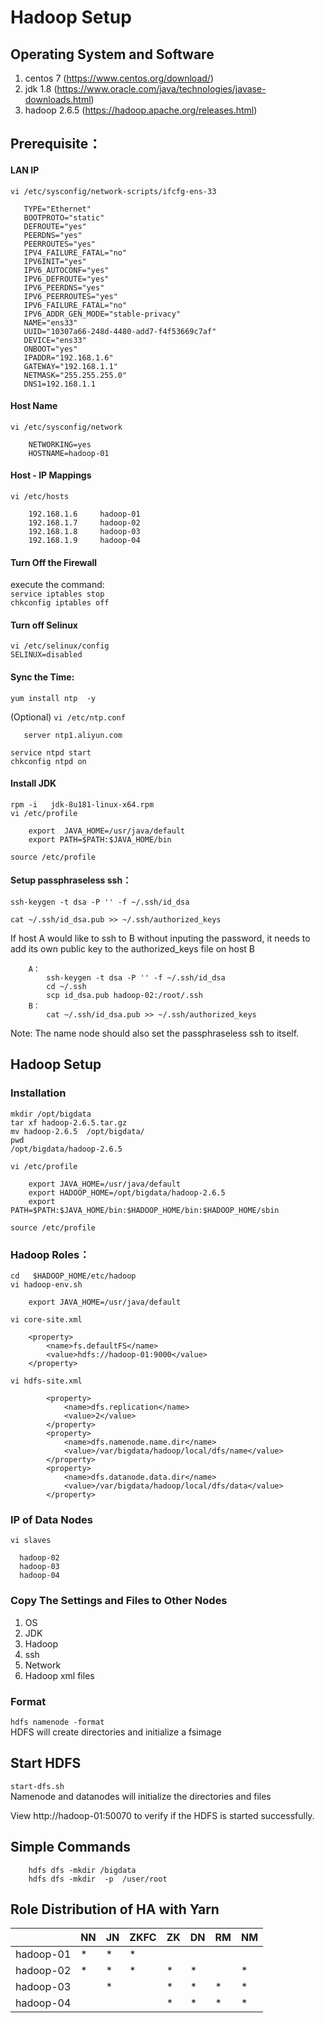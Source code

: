 # Hadoop Setup

## Operating System and Software

1. centos 7 (https://www.centos.org/download/)
2. jdk 1.8 (https://www.oracle.com/java/technologies/javase-downloads.html)  
3. hadoop 2.6.5 (https://hadoop.apache.org/releases.html)  

## Prerequisite：
	
#### LAN IP
		
`vi /etc/sysconfig/network-scripts/ifcfg-ens-33`  

```
   TYPE="Ethernet"
   BOOTPROTO="static"
   DEFROUTE="yes"
   PEERDNS="yes"
   PEERROUTES="yes"
   IPV4_FAILURE_FATAL="no"
   IPV6INIT="yes"
   IPV6_AUTOCONF="yes"
   IPV6_DEFROUTE="yes"
   IPV6_PEERDNS="yes"
   IPV6_PEERROUTES="yes"
   IPV6_FAILURE_FATAL="no"
   IPV6_ADDR_GEN_MODE="stable-privacy"
   NAME="ens33"
   UUID="10307a66-248d-4480-add7-f4f53669c7af"
   DEVICE="ens33"
   ONBOOT="yes"
   IPADDR="192.168.1.6"
   GATEWAY="192.168.1.1"
   NETMASK="255.255.255.0"
   DNS1=192.168.1.1 
```
#### Host Name
`vi /etc/sysconfig/network`

```
    NETWORKING=yes
    HOSTNAME=hadoop-01
```
	
#### Host - IP Mappings
`vi /etc/hosts`
```
    192.168.1.6     hadoop-01
    192.168.1.7     hadoop-02
    192.168.1.8     hadoop-03
    192.168.1.9     hadoop-04
```
#### Turn Off the Firewall
execute the command:  
`service iptables stop`  
`chkconfig iptables off`

#### Turn off Selinux
`vi /etc/selinux/config`  
    `SELINUX=disabled`
	
#### Sync the Time:  
`yum install ntp  -y`

(Optional) `vi /etc/ntp.conf`  
```
   server ntp1.aliyun.com
```	
`service ntpd start`    
`chkconfig ntpd on`  

#### Install JDK

`rpm -i   jdk-8u181-linux-x64.rpm`  	
`vi /etc/profile`  
```     
    export  JAVA_HOME=/usr/java/default
    export PATH=$PATH:$JAVA_HOME/bin
```	

`source /etc/profile`  

#### Setup passphraseless ssh： 

`ssh-keygen -t dsa -P '' -f ~/.ssh/id_dsa`  
  
`cat ~/.ssh/id_dsa.pub >> ~/.ssh/authorized_keys`  

If host A would like to ssh to B without inputing the password, it needs to add its own public key to the authorized_keys file on host B
```
    A：
        ssh-keygen -t dsa -P '' -f ~/.ssh/id_dsa
        cd ~/.ssh
        scp id_dsa.pub hadoop-02:/root/.ssh
    B：
        cat ~/.ssh/id_dsa.pub >> ~/.ssh/authorized_keys
```
Note: The name node should also set the passphraseless ssh to itself.  

## Hadoop Setup

### Installation
`mkdir /opt/bigdata`  
`tar xf hadoop-2.6.5.tar.gz`  
`mv hadoop-2.6.5  /opt/bigdata/`  
`pwd`  
    `/opt/bigdata/hadoop-2.6.5`  

`vi /etc/profile`  	
```
    export JAVA_HOME=/usr/java/default
    export HADOOP_HOME=/opt/bigdata/hadoop-2.6.5
    export PATH=$PATH:$JAVA_HOME/bin:$HADOOP_HOME/bin:$HADOOP_HOME/sbin
```
`source /etc/profile`
	
### Hadoop Roles：
`cd   $HADOOP_HOME/etc/hadoop`  
`vi hadoop-env.sh`
```    
    export JAVA_HOME=/usr/java/default
```

`vi core-site.xml`  
```
    <property>
        <name>fs.defaultFS</name>
        <value>hdfs://hadoop-01:9000</value>
    </property>
```

`vi hdfs-site.xml`  
```
        <property>
            <name>dfs.replication</name>
            <value>2</value>
        </property>
        <property>
            <name>dfs.namenode.name.dir</name>
            <value>/var/bigdata/hadoop/local/dfs/name</value>
        </property>
        <property>
            <name>dfs.datanode.data.dir</name>
            <value>/var/bigdata/hadoop/local/dfs/data</value>
        </property>
```

### IP of Data Nodes
`vi slaves`  
```
  hadoop-02
  hadoop-03
  hadoop-04 
```

### Copy The Settings and Files to Other Nodes
1. OS
2. JDK
3. Hadoop
4. ssh
5. Network
6. Hadoop xml files

### Format
`hdfs namenode -format`  
HDFS will create directories and initialize a fsimage	

## Start HDFS	
`start-dfs.sh`  
Namenode and datanodes will initialize the directories and files
		
View http://hadoop-01:50070 to verify if the HDFS is started successfully.

## Simple Commands
```
	hdfs dfs -mkdir /bigdata
	hdfs dfs -mkdir  -p  /user/root
```

## Role Distribution of HA with Yarn
|           |   NN  |   JN   |  ZKFC  |   ZK   |   DN  |   RM   |   NM  |
|  ----     | ----  |  ----  |  ----  |  ----  |  ---- |  ----  | ----  |
| hadoop-01 |   *   |   *    |   *    |        |       |        |       |
| hadoop-02 |   *   |   *    |   *    |    *   |   *   |        |   *   |
| hadoop-03 |       |   *    |        |    *   |   *   |   *    |   *   |
| hadoop-04 |       |        |        |    *   |   *   |   *    |   *   |
